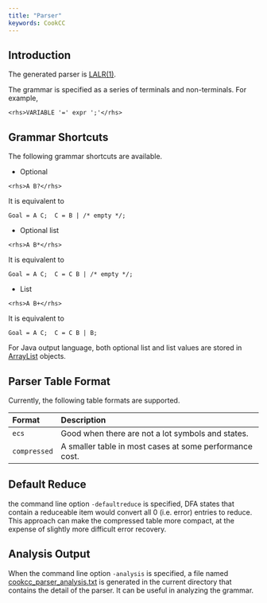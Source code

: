 ```yaml
---
title: "Parser"
keywords: CookCC
---
```


## Introduction ##

The generated parser is [LALR(1)](http://en.wikipedia.org/wiki/LALR_parser).

The grammar is specified as a series of terminals and non-terminals.  For example,

```
<rhs>VARIABLE '=' expr ';'</rhs>
```

## Grammar Shortcuts ##

The following grammar shortcuts are available.

  * Optional

```
<rhs>A B?</rhs> 
```

It is equivalent to

```
Goal = A C;  C = B | /* empty */;
```

  * Optional list

```
<rhs>A B*</rhs>
```

It is equivalent to

```
Goal = A C;  C = C B | /* empty */;
```

  * List

```
<rhs>A B+</rhs>
```

It is equivalent to

```
Goal = A C;  C = C B | B;
```

For Java output language, both optional list and list values are stored in [ArrayList](https://docs.oracle.com/javase/8/docs/api/java/util/ArrayList.html) objects.

## Parser Table Format ##

Currently, the following table formats are supported.

| Format | Description |
|:-------|:------------|
| `ecs` | Good when there are not a lot symbols and states. |
| `compressed` | A smaller table in most cases at some performance cost. |

## Default Reduce ##

the command line option `-defaultreduce` is specified, DFA states that contain a reduceable item would convert all 0 (i.e. error) entries to reduce.  This approach can make the compressed table more compact, at the expense of slightly more difficult error recovery.

## Analysis Output ##

When the command line option `-analysis` is specified, a file named [cookcc\_parser\_analysis.txt](https://github.com/coconut2015/cookcc/blob/master/tests/java/parser/calc/cookcc_parser_analysis.txt) is generated in the current directory that contains the detail of the parser.  It can be useful in analyzing the grammar.
